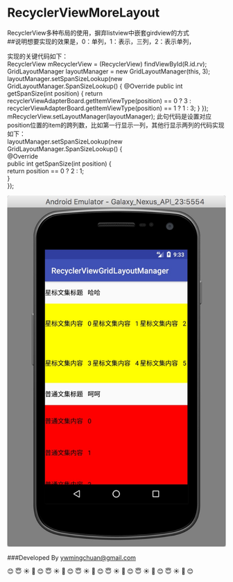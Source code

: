 # RecyclerViewMoreLayout
RecyclerView多种布局的使用，摒弃listview中嵌套girdview的方式<br>
##说明想要实现的效果是，0：单列，1：表示，三列，2：表示单列，<br>

实现的关键代码如下：<br>
 RecyclerView mRecyclerView = (RecyclerView) findViewById(R.id.rv);
        GridLayoutManager layoutManager = new GridLayoutManager(this, 3);
        layoutManager.setSpanSizeLookup(new GridLayoutManager.SpanSizeLookup() {
            @Override
            public int getSpanSize(int position) {
                return recyclerViewAdapterBoard.getItemViewType(position) == 0 ? 3 : recyclerViewAdapterBoard.getItemViewType(position) == 1 ? 1 : 3;
            }
        });
        mRecyclerView.setLayoutManager(layoutManager);
此句代码是设置对应position位置的item的跨列数，比如第一行显示一列，其他行显示两列的代码实现如下：<br>
layoutManager.setSpanSizeLookup(new GridLayoutManager.SpanSizeLookup() {  
            @Override  
            public int getSpanSize(int position) {  
                return position == 0 ? 2 : 1;  
            }  
        });

![](https://github.com/senlinxuefeng/RecyclerViewMoreLayout/raw/master/pictures/E3560D63-B506-4F0A-88C4-781285FC8590.png)<br>


###Developed By ywmingchuan@gmail.com


:blush:  :innocent:  :sunny:  :sunflower:  :blush:  :innocent:  :sunny:  :sunflower:  :blush:  :innocent:  :sunny:  :sunflower:  :blush:  :innocent:  :sunny:  :sunflower:  :blush:  :innocent:  :sunny:  :sunflower:  :blush:  :innocent:  :sunny:  :sunflower:  :blush: 
